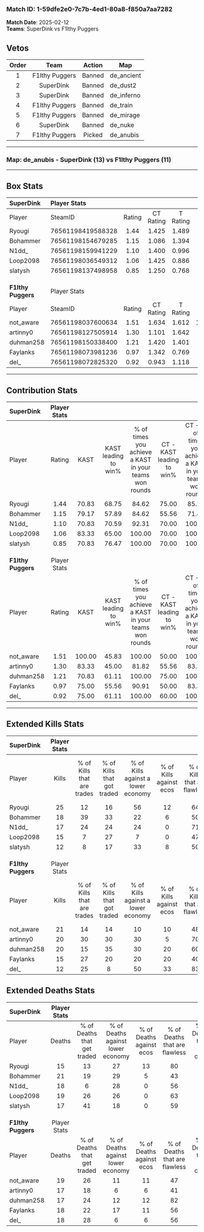 ### Match ID: 1-59dfe2e0-7c7b-4ed1-80a8-f850a7aa7282  
**Match Date**: 2025-02-12  
**Teams**: SuperDink vs F1lthy Puggers  

## Vetos  

| Order | Team | Action | Map |
| :---: | :--: | :----: | --- |
| 1 | F1lthy Puggers | Banned | de_ancient |
| 2 | SuperDink | Banned | de_dust2 |
| 3 | SuperDink | Banned | de_inferno |
| 4 | F1lthy Puggers | Banned | de_train |
| 5 | F1lthy Puggers | Banned | de_mirage |
| 6 | SuperDink | Banned | de_nuke |
| 7 | F1lthy Puggers | Picked | de_anubis |

---  

### **Map**: de_anubis - SuperDink (13) vs F1lthy Puggers (11)  
---  

## Box Stats  

| **SuperDink**      | Player Stats      |        |           |          |        |       |       |         |        |      |     |
| :- | :- | :-: | :-: | :-: | :-: | :-: | :-: | :-: | :-: | :-: | :-: |
| Player             | SteamID           | Rating | CT Rating | T Rating |  KAST  |  ADR  | Kills | Assists | Deaths | K/D  | HS% |
| Ryougi             | 76561198419588328 |  1.44  |   1.425   |  1.489   | 70.83  | 90.3  |  25   |    2    |   15   | 1.67 | 44  |
| Bohammer           | 76561198154679285 |  1.15  |   1.086   |  1.394   | 79.17  | 87.5  |  18   |   12    |   21   | 0.86 | 61  |
| N1dd_              | 76561198159941229 |  1.10  |   1.400   |  0.996   | 70.83  | 85.2  |  17   |    8    |   18   | 0.94 | 52  |
| Loop2098           | 76561198036549312 |  1.06  |   1.425   |  0.886   | 83.33  | 78.3  |  15   |    6    |   19   | 0.79 | 46  |
| slatysh            | 76561198137498958 |  0.85  |   1.250   |  0.768   | 70.83  | 59.8  |  12   |    7    |   17   | 0.71 | 50  |
|                    |                   |        |           |          |        |       |       |         |        |      |     |
|                    |                   |        |           |          |        |       |       |         |        |      |     |
|                    |                   |        |           |          |        |       |       |         |        |      |     |
| **F1lthy Puggers** | Player Stats      |        |           |          |        |       |       |         |        |      |     |
| Player             | SteamID           | Rating | CT Rating | T Rating |  KAST  |  ADR  | Kills | Assists | Deaths | K/D  | HS% |
| not_aware          | 76561198037600634 |  1.51  |   1.634   |  1.612   | 100.00 | 101.3 |  21   |   15    |   19   | 1.11 | 23  |
| artinny0           | 76561198127505914 |  1.30  |   1.101   |  1.642   | 83.33  | 80.1  |  20   |    8    |   17   | 1.18 | 45  |
| duhman258          | 76561198150338400 |  1.21  |   1.420   |  1.401   | 70.83  | 87.8  |  20   |    2    |   17   | 1.18 | 40  |
| Faylanks           | 76561198073981236 |  0.97  |   1.342   |  0.769   | 75.00  | 58.8  |  15   |    7    |   18   | 0.83 | 40  |
| del_               | 76561198072825320 |  0.92  |   0.943   |  1.118   | 75.00  | 74.0  |  12   |    9    |   18   | 0.67 | 25  |
---  

## Contribution Stats  

| **SuperDink**      | Player Stats |        |                      |                                                        |                           |                                                             |                          |                                                            |
| :- | :-: | :-: | :-: | :-: | :-: | :-: | :-: | :-: |
| Player             |    Rating    |  KAST  | KAST leading to win% | % of times you achieve a KAST in your teams won rounds | CT - KAST leading to win% | CT - % of times you achieve a KAST in your teams won rounds | T - KAST leading to win% | T - % of times you achieve a KAST in your teams won rounds |
| Ryougi             |     1.44     | 70.83  |        68.75         |                         84.62                          |           75.00           |                            85.71                            |          62.50           |                           83.33                            |
| Bohammer           |     1.15     | 79.17  |        57.89         |                         84.62                          |           55.56           |                            71.43                            |          60.00           |                           100.00                           |
| N1dd_              |     1.10     | 70.83  |        70.59         |                         92.31                          |           70.00           |                           100.00                            |          71.43           |                           83.33                            |
| Loop2098           |     1.06     | 83.33  |        65.00         |                         100.00                         |           70.00           |                           100.00                            |          60.00           |                           100.00                           |
| slatysh            |     0.85     | 70.83  |        76.47         |                         100.00                         |           70.00           |                           100.00                            |          85.71           |                           100.00                           |
|                    |              |        |                      |                                                        |                           |                                                             |                          |                                                            |
|                    |              |        |                      |                                                        |                           |                                                             |                          |                                                            |
|                    |              |        |                      |                                                        |                           |                                                             |                          |                                                            |
| **F1lthy Puggers** | Player Stats |        |                      |                                                        |                           |                                                             |                          |                                                            |
| Player             |    Rating    |  KAST  | KAST leading to win% | % of times you achieve a KAST in your teams won rounds | CT - KAST leading to win% | CT - % of times you achieve a KAST in your teams won rounds | T - KAST leading to win% | T - % of times you achieve a KAST in your teams won rounds |
| not_aware          |     1.51     | 100.00 |        45.83         |                         100.00                         |           50.00           |                           100.00                            |          41.67           |                           100.00                           |
| artinny0           |     1.30     | 83.33  |        45.00         |                         81.82                          |           55.56           |                            83.33                            |          36.36           |                           80.00                            |
| duhman258          |     1.21     | 70.83  |        61.11         |                         100.00                         |           75.00           |                           100.00                            |          50.00           |                           100.00                           |
| Faylanks           |     0.97     | 75.00  |        55.56         |                         90.91                          |           50.00           |                            83.33                            |          62.50           |                           100.00                           |
| del_               |     0.92     | 75.00  |        61.11         |                         100.00                         |           60.00           |                           100.00                            |          62.50           |                           100.00                           |
---  

## Extended Kills Stats  

| **SuperDink**      | Player Stats |                            |                            |                                    |                         |                              |                                 |                                       |                    |           |
| :- | :-: | :-: | :-: | :-: | :-: | :-: | :-: | :-: | :-: | :-: |
| Player             |    Kills     | % of Kills that are trades | % of Kills that got traded | % of Kills against a lower economy | % of Kills against ecos | % of Kills that are flawless | % of Kills that are close duels | % of Kills that are assisted by flash | Pistol Round Kills | AWP Kills |
| Ryougi             |      25      |             12             |             16             |                 56                 |           12            |              64              |               12                |                  12                   |         1          |     2     |
| Bohammer           |      18      |             39             |             33             |                 22                 |            6            |              50              |               11                |                   0                   |         0          |     1     |
| N1dd_              |      17      |             24             |             24             |                 24                 |            0            |              71              |                6                |                   0                   |         0          |     4     |
| Loop2098           |      15      |             7              |             27             |                 7                  |            0            |              47              |                7                |                   7                   |         0          |     2     |
| slatysh            |      12      |             8              |             17             |                 33                 |            8            |              50              |                8                |                   0                   |         0          |     1     |
|                    |              |                            |                            |                                    |                         |                              |                                 |                                       |                    |           |
|                    |              |                            |                            |                                    |                         |                              |                                 |                                       |                    |           |
|                    |              |                            |                            |                                    |                         |                              |                                 |                                       |                    |           |
| **F1lthy Puggers** | Player Stats |                            |                            |                                    |                         |                              |                                 |                                       |                    |           |
| Player             |    Kills     | % of Kills that are trades | % of Kills that got traded | % of Kills against a lower economy | % of Kills against ecos | % of Kills that are flawless | % of Kills that are close duels | % of Kills that are assisted by flash | Pistol Round Kills | AWP Kills |
| not_aware          |      21      |             14             |             14             |                 10                 |           10            |              48              |                5                |                   5                   |         1          |     1     |
| artinny0           |      20      |             30             |             30             |                 30                 |            5            |              70              |                0                |                   0                   |         0          |     3     |
| duhman258          |      20      |             15             |             35             |                 30                 |           20            |              60              |                0                |                   5                   |         0          |     0     |
| Faylanks           |      15      |             27             |             20             |                 20                 |           20            |              40              |               13                |                   7                   |         0          |     2     |
| del_               |      12      |             25             |             8              |                 50                 |           33            |              83              |                8                |                  17                   |         0          |     0     |
## Extended Deaths Stats  

| **SuperDink**      | Player Stats |                             |                                   |                          |                               |                            |                           |               |
| :- | :-: | :-: | :-: | :-: | :-: | :-: | :-: | :-: |
| Player             |    Deaths    | % of Deaths that get traded | % of Deaths against lower economy | % of Deaths against ecos | % of Deaths that are flawless | % of Deaths that are close | % of Deaths while blinded | Deaths to AWP |
| Ryougi             |      15      |             13              |                27                 |            13            |              80               |             0              |             0             |       0       |
| Bohammer           |      21      |             19              |                29                 |            5             |              43               |             5              |             5             |       0       |
| N1dd_              |      18      |              6              |                28                 |            0             |              56               |             11             |             0             |       0       |
| Loop2098           |      19      |             26              |                26                 |            0             |              63               |             5              |             0             |       0       |
| slatysh            |      17      |             41              |                18                 |            0             |              59               |             0              |            24             |       1       |
|                    |              |                             |                                   |                          |                               |                            |                           |               |
|                    |              |                             |                                   |                          |                               |                            |                           |               |
|                    |              |                             |                                   |                          |                               |                            |                           |               |
| **F1lthy Puggers** | Player Stats |                             |                                   |                          |                               |                            |                           |               |
| Player             |    Deaths    | % of Deaths that get traded | % of Deaths against lower economy | % of Deaths against ecos | % of Deaths that are flawless | % of Deaths that are close | % of Deaths while blinded | Deaths to AWP |
| not_aware          |      19      |             26              |                11                 |            11            |              47               |             5              |             5             |       0       |
| artinny0           |      17      |             18              |                 6                 |            6             |              41               |             24             |             6             |       0       |
| duhman258          |      17      |             24              |                12                 |            12            |              82               |             0              |             0             |       0       |
| Faylanks           |      18      |             22              |                17                 |            11            |              56               |             0              |             6             |       0       |
| del_               |      18      |             28              |                 6                 |            6             |              56               |             17             |             6             |       1       |
